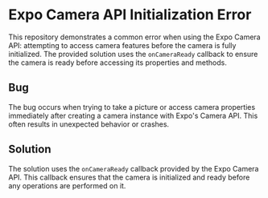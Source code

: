 # Expo Camera API Initialization Error

This repository demonstrates a common error when using the Expo Camera API: attempting to access camera features before the camera is fully initialized.  The provided solution uses the `onCameraReady` callback to ensure the camera is ready before accessing its properties and methods.

## Bug

The bug occurs when trying to take a picture or access camera properties immediately after creating a camera instance with Expo's Camera API. This often results in unexpected behavior or crashes.

## Solution

The solution uses the `onCameraReady` callback provided by the Expo Camera API.  This callback ensures that the camera is initialized and ready before any operations are performed on it.